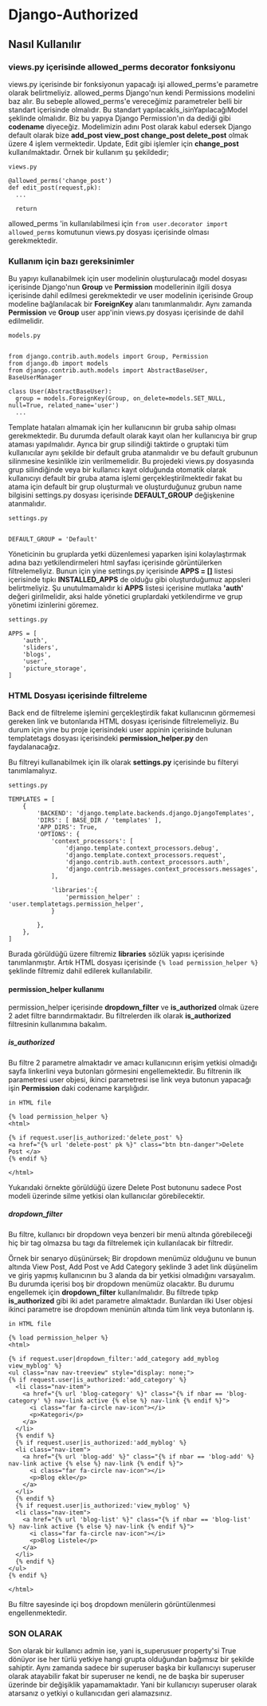 # Django-Authorized

## Nasıl Kullanılır 

### views.py içerisinde allowed_perms decorator fonksiyonu
  
  views.py içerisinde bir fonksiyonun yapacağı işi allowed_perms'e parametre olarak belirtmeliyiz.
  allowed_perms Django'nun kendi Permissions modelini baz alır. Bu sebeple allowed_perms'e vereceğimiz parametreler belli bir standart içerisinde olmalıdır. Bu standart yapılacakİs_isinYapılacağıModel şeklinde olmalıdır. Biz bu yapıya Django Permission'ın da dediği gibi **codename** diyeceğiz. Modelimizin adını Post olarak kabul edersek Django default olarak bize **add_post view_post change_post delete_post** olmak üzere 4 işlem vermektedir. Update, Edit gibi işlemler için **change_post** kullanılmaktadır.
  Örnek bir kullanım şu şekildedir;
  ```
  views.py
  
  @allowed_perms('change_post')
  def edit_post(request,pk):
    ...
    
    return
  ```
  allowed_perms 'in kullanılabilmesi için ```from user.decorator import allowed_perms``` komutunun views.py dosyası içerisinde olması gerekmektedir.

### Kullanım için bazı gereksinimler

  Bu yapıyı kullanabilmek için user modelinin oluşturulacağı model dosyası içerisinde Django'nun **Group** ve **Permission** modellerinin ilgili dosya içerisinde dahil edilmesi gerekmektedir ve user modelinin içerisinde Group modeline bağlanılacak bir **ForeignKey** alanı tanımlanmalıdır. Aynı zamanda **Permission** ve **Group** user app'inin views.py dosyası içerisinde de dahil edilmelidir.
  
  ```
models.py


from django.contrib.auth.models import Group, Permission
from django.db import models
from django.contrib.auth.models import AbstractBaseUser, BaseUserManager
 
class User(AbstractBaseUser):
    group = models.ForeignKey(Group, on_delete=models.SET_NULL, null=True, related_name='user')
    ...
```

Template hataları almamak için her kullanıcının bir gruba sahip olması gerekmektedir. Bu durumda default olarak kayıt olan her kullanıcıya bir grup ataması yapılmalıdır. Ayrıca bir grup silindiği taktirde o gruptaki tüm kullanıcılar aynı şekilde bir default gruba atanmalıdır ve bu default grubunun silinmesine kesinlikle izin verilmemelidir.
  Bu projedeki views.py dosyasında grup silindiğinde veya bir kullanıcı kayıt olduğunda otomatik olarak kullanıcıyı default bir gruba atama işlemi gerçekleştirilmektedir fakat bu atama için default bir grup oluşturmalı ve oluşturduğunuz grubun name bilgisini settings.py dosyası içerisinde **DEFAULT_GROUP** değişkenine atanmalıdır.
  
  ```
  settings.py
  
  
  DEFAULT_GROUP = 'Default'
  ```
 
  Yöneticinin bu gruplarda yetki düzenlemesi yaparken işini kolaylaştırmak adına bazı yetkilendirmeleri html sayfası içerisinde görüntülerken filtrelemeliyiz. Bunun için yine settings.py içerisinde **APPS = []** listesi içerisinde tıpkı **INSTALLED_APPS** de olduğu gibi oluşturduğumuz appsleri belirtmeliyiz. Şu unutulmamalıdır ki **APPS** listesi içerisine mutlaka **'auth'** değeri girilmelidir, aksi halde yönetici gruplardaki yetkilendirme ve grup yönetimi izinlerini göremez.
  
```
settings.py

APPS = [
    'auth',
    'sliders',
    'blogs',
    'user',
    'picture_storage',
]
```

### HTML Dosyası içerisinde filtreleme

Back end de filtreleme işlemini gerçekleştirdik fakat kullanıcının görmemesi gereken link ve butonlarıda HTML dosyası içerisinde filtrelemeliyiz. Bu durum için yine bu proje içerisindeki user appinin içerisinde bulunan templatetags dosyası içerisindeki **permission_helper.py** den faydalanacağız.

Bu filtreyi kullanabilmek için ilk olarak **settings.py** içerisinde bu filteryi tanımlamalıyız.

```
settings.py

TEMPLATES = [
    {
        'BACKEND': 'django.template.backends.django.DjangoTemplates',
        'DIRS': [ BASE_DIR / 'templates' ],
        'APP_DIRS': True,
        'OPTIONS': {
            'context_processors': [
                'django.template.context_processors.debug',
                'django.template.context_processors.request',
                'django.contrib.auth.context_processors.auth',
                'django.contrib.messages.context_processors.messages',
            ],

            'libraries':{
                'permission_helper' : 'user.templatetags.permission_helper',
            }

        },
    },
]

```
Burada görüldüğü üzere filtremiz **libraries** sözlük yapısı içerisinde tanımlanmıştır. Artık HTML dosyası içerisinde ```{% load permission_helper %}``` şeklinde filtremiz dahil edilerek kullanılabilir.

#### permission_helper kullanımı
permission_helper içerisinde **dropdown_filter** ve **is_authorized** olmak üzere 2 adet filtre barındırmaktadır.
Bu filtrelerden ilk olarak **is_authorized** filtresinin kullanımına bakalım.

##### is_authorized
Bu filtre 2 parametre almaktadır ve amacı kullanıcının erişim yetkisi olmadığı sayfa linkerlini veya butonları görmesini engellemektedir. Bu filtrenin ilk parametresi user objesi, ikinci parametresi ise link veya butonun yapacağı işin **Permission** daki codename karşılığıdır.

```
in HTML file

{% load permission_helper %}
<html>

{% if request.user|is_authorized:'delete_post' %}
<a href="{% url 'delete-post' pk %}" class="btn btn-danger">Delete Post </a>
{% endif %}

</html>
```
Yukarıdaki örnekte görüldüğü üzere Delete Post butonunu sadece Post modeli üzerinde silme yetkisi olan kullanıcılar görebilecektir.

##### dropdown_filter
Bu filtre, kullanıcı bir dropdown veya benzeri bir menü altında görebileceği hiç bir tag olmazsa bu tagı da filtrelemek için kullanılacak bir filtredir.

Örnek bir senaryo düşünürsek;
Bir dropdown menümüz olduğunu ve bunun altında View Post, Add Post ve Add Category şeklinde 3 adet link düşünelim ve giriş yapmış kullanıcının bu 3 alanda da bir yetkisi olmadığını varsayalım. Bu durumda içerisi boş bir dropdown menümüz olacaktır. Bu durumu engellemek için **dropdown_filter** kullanılmalıdır. Bu filtrede tıpkp **is_authorized** gibi iki adet parametre almaktadır. Bunlardan ilki User objesi ikinci parametre ise dropdown menünün altında tüm link veya butonların iş.

```
in HTML file

{% load permission_helper %}
<html>

{% if request.user|dropdown_filter:'add_category add_myblog view_myblog' %}
<ul class="nav nav-treeview" style="display: none;">
{% if request.user|is_authorized:'add_category' %}
  <li class="nav-item">
    <a href="{% url 'blog-category' %}" class="{% if nbar == 'blog-category' %} nav-link active {% else %} nav-link {% endif %}">
      <i class="far fa-circle nav-icon"></i>
      <p>Kategori</p>
    </a>
  </li>
  {% endif %}
  {% if request.user|is_authorized:'add_myblog' %}          
  <li class="nav-item">
    <a href="{% url 'blog-add' %}" class="{% if nbar == 'blog-add' %} nav-link active {% else %} nav-link {% endif %}">
      <i class="far fa-circle nav-icon"></i>
      <p>Blog ekle</p>
    </a>
  </li>
  {% endif %}
  {% if request.user|is_authorized:'view_myblog' %}
  <li class="nav-item">
    <a href="{% url 'blog-list' %}" class="{% if nbar == 'blog-list' %} nav-link active {% else %} nav-link {% endif %}">
      <i class="far fa-circle nav-icon"></i>
      <p>Blog Listele</p>
    </a>
  </li>
  {% endif %}
</ul>
{% endif %}

</html>
```

Bu filtre sayesinde içi boş dropdown menülerin görüntülenmesi engellenmektedir.

### SON OLARAK
Son olarak bir kullanıcı admin ise, yani is_superusuer property'si True dönüyor ise her türlü yetkiye hangi grupta olduğundan bağımsız bir şekilde sahiptir. Aynı zamanda sadece bir superuser başka bir kullanıcıyı superuser olarak atayabilir fakat bir superuser ne kendi, ne de başka bir superuser üzerinde bir değişiklik yapamamaktadır. Yani bir kullanıcıyı superuser olarak atarsanız o yetkiyi o kullanıcıdan geri alamazsınız.
